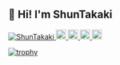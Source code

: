 ## 👋 Hi! I'm ShunTakaki

<p align="left">
  <a href="https://github.com/ShunTakaki/ShunTakaki/">
    <img src="https://komarev.com/ghpvc/?username=ShunTakaki" alt="ShunTakaki" />
  </a>
  <a href="http://twitter.com/tkshun_">
    <img height="20" src="https://img.shields.io/twitter/follow/tkshun_?label=Twitter&logo=twitter&style=flat" />
  </a>
  <a href="https://github.com/ShunTakaki">
    <img height="20" src="https://img.shields.io/github/followers/ShunTakaki?label=follow&logo=github&style=flat" />
  </a>
  <a href="http://qiita.com/ShunTakaki">
    <img height="20" src="https://qiita-badge.apiapi.app/s/ShunTakaki/posts.svg" />
  </a>
  <a href="http://qiita.com/ShunTakaki">
    <img height="20" src="https://qiita-badge.apiapi.app/s/ShunTakaki/contributions.svg" />
  </a>
</p>

[![trophy](https://github-profile-trophy.vercel.app/?username=ShunTakaki)](https://github.com/ryo-ma/github-profile-trophy)
